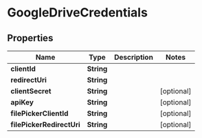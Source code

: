 

# GoogleDriveCredentials


## Properties

| Name | Type | Description | Notes |
|------------ | ------------- | ------------- | -------------|
|**clientId** | **String** |  |  |
|**redirectUri** | **String** |  |  |
|**clientSecret** | **String** |  |  [optional] |
|**apiKey** | **String** |  |  [optional] |
|**filePickerClientId** | **String** |  |  [optional] |
|**filePickerRedirectUri** | **String** |  |  [optional] |



